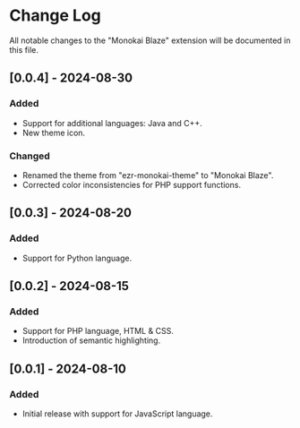 # Change Log

All notable changes to the "Monokai Blaze" extension will be documented in this file.

## [0.0.4] - 2024-08-30

### Added
- Support for additional languages: Java and C++.
- New theme icon.

### Changed
- Renamed the theme from "ezr-monokai-theme" to "Monokai Blaze".
- Corrected color inconsistencies for PHP support functions.

## [0.0.3] - 2024-08-20

### Added
- Support for Python language.

## [0.0.2] - 2024-08-15

### Added
- Support for PHP language, HTML & CSS.
- Introduction of semantic highlighting.

## [0.0.1] - 2024-08-10

### Added
- Initial release with support for JavaScript language.
